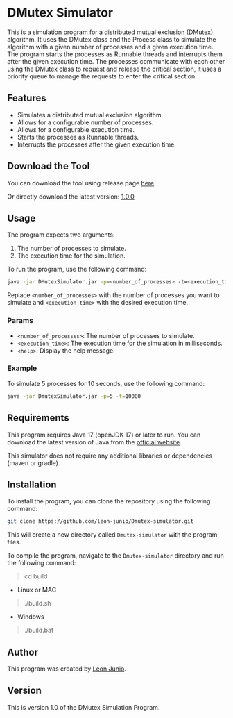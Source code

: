 # DMutex Simulator

This is a simulation program for a distributed mutual exclusion (DMutex) algorithm. It uses the DMutex class and the Process class to simulate the algorithm with a given number of processes and a given execution time. The program starts the processes as Runnable threads and interrupts them after the given execution time. The processes communicate with each other using the DMutex class to request and release the critical section, it uses a priority queue to manage the requests to enter the critical section.

## Features

- Simulates a distributed mutual exclusion algorithm.
- Allows for a configurable number of processes.
- Allows for a configurable execution time.
- Starts the processes as Runnable threads.
- Interrupts the processes after the given execution time.

## Download the Tool

You can download the tool using release page [here](https://github.com/leon-junio/Dmutex-simulator/releases). 

Or directly download the latest version: [1.0.0](https://github.com/leon-junio/Dmutex-simulator/releases/download/1.0.0/DMutexSimulator.jar)

## Usage

The program expects two arguments:

1. The number of processes to simulate.
2. The execution time for the simulation.

To run the program, use the following command:

```bash
java -jar DMutexSimulator.jar -p=<number_of_processes> -t=<execution_time>
```

Replace `<number_of_processes>` with the number of processes you want to simulate and `<execution_time>` with the desired execution time.

### Params

- `<number_of_processes>`: The number of processes to simulate.
- `<execution_time>`: The execution time for the simulation in milliseconds.
- `<help>`: Display the help message.

### Example

To simulate 5 processes for 10 seconds, use the following command:

```bash
java -jar DmutexSimulator.jar -p=5 -t=10000
```

## Requirements

This program requires Java 17 (openJDK 17) or later to run. You can download the latest version of Java from the [official website](https://www.oracle.com/java/technologies/javase-jdk17-downloads.html).

This simulator does not require any additional libraries or dependencies (maven or gradle).

## Installation

To install the program, you can clone the repository using the following command:

```bash
git clone https://github.com/leon-junio/Dmutex-simulator.git
```

This will create a new directory called `Dmutex-simulator` with the program files.

To compile the program, navigate to the `Dmutex-simulator` directory and run the following command:

> cd build

- Linux or MAC

> ./build.sh

- Windows

> ./build.bat

## Author

This program was created by [Leon Junio](https://github.com/leon-junio).

## Version

This is version 1.0 of the DMutex Simulation Program.